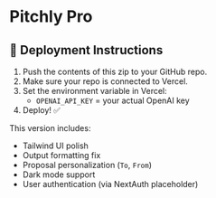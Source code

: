 
# Pitchly Pro

## 🚀 Deployment Instructions

1. Push the contents of this zip to your GitHub repo.
2. Make sure your repo is connected to Vercel.
3. Set the environment variable in Vercel:
   - `OPENAI_API_KEY` = your actual OpenAI key
4. Deploy! ✅

This version includes:
- Tailwind UI polish
- Output formatting fix
- Proposal personalization (`To`, `From`)
- Dark mode support
- User authentication (via NextAuth placeholder)
